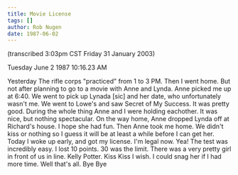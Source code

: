 ```yaml
---
title: Movie License
tags: []
author: Rob Nugen
date: 1987-06-02
---
```


<p class=note>(transcribed 3:03pm CST Friday 31 January 2003)</p>

<p class=date>Tuesday June 2 1987 10:16.23 AM</p>

<p>Yesterday The rifle corps "practiced" from 1 to 3 PM.  Then I went
home.  But not after planning to go to a movie with Anne and Lynda.
Anne picked me up at 6:40.  We went to pick up Lynada [sic] and her
date, who unfortunately wasn't me.  We went to Lowe's and saw Secret
of My Success.  It was pretty good.  During the whole thing Anne and I
were holding eachother.  It was nice, but nothing spectacular.  On the
way home, Anne dropped Lynda off at Richard's house.  I hope she had
fun.  Then Anne took me home.  We didn't kiss or nothing so I guess it
will be at least a while before I can get her.  Today I woke up early,
and got my license.  I'm legal now.  Yea!  The test was incredibly
easy.  I lost 10 points.  30 was the limit.  There was a very pretty
girl in front of us in line.  Kelly Potter.  Kiss Kiss I wish.  I
could snag her if I had more time.  Well that's all.  Bye Bye</p>
